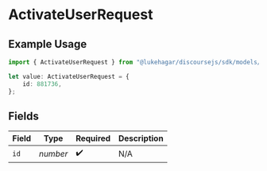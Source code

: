 # ActivateUserRequest

## Example Usage

```typescript
import { ActivateUserRequest } from "@lukehagar/discoursejs/sdk/models/operations";

let value: ActivateUserRequest = {
    id: 881736,
};
```

## Fields

| Field              | Type               | Required           | Description        |
| ------------------ | ------------------ | ------------------ | ------------------ |
| `id`               | *number*           | :heavy_check_mark: | N/A                |